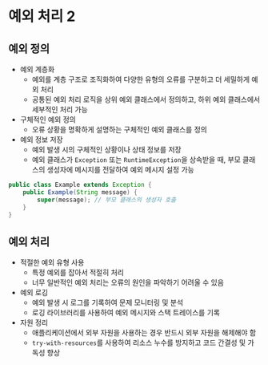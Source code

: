 # 예외 처리 2
## 예외 정의
- 예외 계층화
  - 예외를 계층 구조로 조직화하여 다양한 유형의 오류를 구분하고 더 세밀하게 예외 처리
  - 공통된 예외 처리 로직을 상위 예외 클래스에서 정의하고, 하위 예외 클래스에서 세부적인 처리 가능
- 구체적인 예외 정의
  - 오류 상황을 명확하게 설명하는 구체적인 예외 클래스를 정의
- 예외 정보 저장
  - 예외 발생 시의 구체적인 상황이나 상태 정보를 저장
  - 예외 클래스가 `Exception` 또는 `RuntimeException`을 상속받을 때, 부모 클래스의 생성자에 메시지를 전달하여 예외 메시지 설정 가능
```java
public class Example extends Exception {
    public Example(String message) {
        super(message); // 부모 클래스의 생성자 호출
    }
}
```
## 예외 처리
- 적절한 예외 유형 사용
  - 특정 예외를 잡아서 적절히 처리
  - 너무 일반적인 예외 처리는 오류의 원인을 파악하기 어려울 수 있음
- 예외 로깅
  - 예외 발생 시 로그를 기록하여 문제 모니터링 및 분석
  - 로깅 라이브러리를 사용하여 예외 메시지와 스택 트레이스를 기록
- 자원 정리
  - 애플리케이션에서 외부 자원을 사용하는 경우 반드시 외부 자원을 해제해야 함
  - `try-with-resources`를 사용하여 리소스 누수를 방지하고 코드 간결성 및 가독성 향상